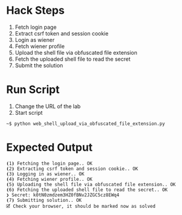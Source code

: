 # Hack Steps

1. Fetch login page
2. Extract csrf token and session cookie
3. Login as wiener
4. Fetch wiener profile
5. Upload the shell file via obfuscated file extension
6. Fetch the uploaded shell file to read the secret
7. Submit the solution 


# Run Script

1. Change the URL of the lab
2. Start script

```
~$ python web_shell_upload_via_obfuscated_file_extension.py
```

# Expected Output

```
⦗1⦘ Fetching the login page.. OK
⦗2⦘ Extracting csrf token and session cookie.. OK
⦗3⦘ Logging in as wiener.. OK
⦗4⦘ Fetching wiener profile.. OK
⦗5⦘ Uploading the shell file via obfuscated file extension.. OK
⦗6⦘ Fetching the uploaded shell file to read the secret.. OK
❯ Secret: k0tN0zmdzem3HZ0fBNv2JZGC5cz8EWq4
⦗7⦘ Submitting solution.. OK
🗹 Check your browser, it should be marked now as solved
```
